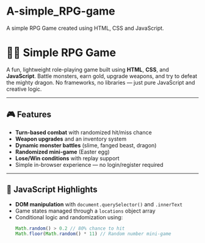 # A-simple_RPG-game
A simple RPG Game created using HTML, CSS and JavaScript.
# 🧙‍♂️ Simple RPG Game

A fun, lightweight role-playing game built using **HTML**, **CSS**, and **JavaScript**. Battle monsters, earn gold, upgrade weapons, and try to defeat the mighty dragon. No frameworks, no libraries — just pure JavaScript and creative logic.

---

## 🎮 Features

- **Turn-based combat** with randomized hit/miss chance
- **Weapon upgrades** and an inventory system
- **Dynamic monster battles** (slime, fanged beast, dragon)
- **Randomized mini-game** (Easter egg)
- **Lose/Win conditions** with replay support
- Simple in-browser experience — no login/register required

---

## 🧠 JavaScript Highlights

- **DOM manipulation** with `document.querySelector()` and `.innerText`
- Game states managed through a `locations` object array
- Conditional logic and randomization using:
  ```js
  Math.random() > 0.2 // 80% chance to hit
  Math.floor(Math.random() * 11) // Random number mini-game

